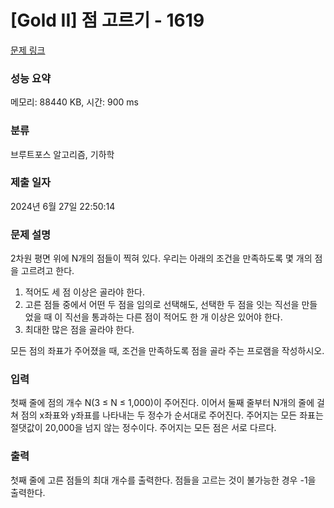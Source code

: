 # [Gold II] 점 고르기 - 1619 

[문제 링크](https://www.acmicpc.net/problem/1619) 

### 성능 요약

메모리: 88440 KB, 시간: 900 ms

### 분류

브루트포스 알고리즘, 기하학

### 제출 일자

2024년 6월 27일 22:50:14

### 문제 설명

<p>2차원 평면 위에 N개의 점들이 찍혀 있다. 우리는 아래의 조건을 만족하도록 몇 개의 점을 고르려고 한다.</p>

<ol>
	<li>적어도 세 점 이상은 골라야 한다.</li>
	<li>고른 점들 중에서 어떤 두 점을 임의로 선택해도, 선택한 두 점을 잇는 직선을 만들었을 때 이 직선을 통과하는 다른 점이 적어도 한 개 이상은 있어야 한다.</li>
	<li>최대한 많은 점을 골라야 한다.</li>
</ol>

<p>모든 점의 좌표가 주어졌을 때, 조건을 만족하도록 점을 골라 주는 프로램을 작성하시오.</p>

### 입력 

 <p>첫째 줄에 점의 개수 N(3 ≤ N ≤ 1,000)이 주어진다. 이어서 둘째 줄부터 N개의 줄에 걸쳐 점의 x좌표와 y좌표를 나타내는 두 정수가 순서대로 주어진다. 주어지는 모든 좌표는 절댓값이 20,000을 넘지 않는 정수이다. 주어지는 모든 점은 서로 다르다.</p>

### 출력 

 <p>첫째 줄에 고른 점들의 최대 개수를 출력한다. 점들을 고르는 것이 불가능한 경우 -1을 출력한다.</p>

